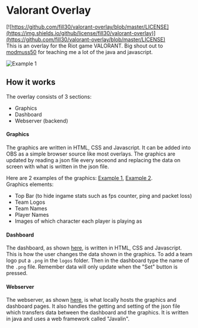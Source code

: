 # Valorant Overlay

[![https://github.com/fill30/valorant-overlay/blob/master/LICENSE](https://img.shields.io/github/license/fill30/valorant-overlay)](https://github.com/fill30/valorant-overlay/blob/master/LICENSE)  
This is an overlay for the Riot game VALORANT.
Big shout out to [modmuss50](http://github.com/modmuss50) for teaching me a lot of the java and javascript.

![Example 1](https://i.imgur.com/fvKVrpd.jpg)

## How it works

The overlay consists of 3 sections:

- Graphics
- Dashboard
- Webserver (backend)

#### Graphics

The graphics are written in HTML, CSS and Javascript. It can be added into OBS as a simple browser source like most overlays. The graphics are updated by reading a json file every seceond and replacing the data on screen with what is written in the json file.

Here are 2 examples of the graphics: [Example 1](https://i.imgur.com/fvKVrpd.jpg), [Example 2](https://i.imgur.com/3SA9txp.jpg).  
Graphics elements:

- Top Bar (to hide ingame stats such as fps counter, ping and packet loss)
- Team Logos
- Team Names
- Player Names
- Images of which character each player is playing as

#### Dashboard

The dashboard, as shown [here](https://i.imgur.com/1r2k7lY.png), is written in HTML, CSS and Javascript. This is how the user changes the data shown in the graphics. To add a team logo put a `.png` in the `logos` folder. Then in the dashboard type the name of the `.png` file. Remember data will only update when the "Set" button is pressed. 

#### Webserver

The webserver, as shown [here](https://i.imgur.com/T868rq4.png), is what locally hosts the graphics and dashboard pages. It also handles the getting and setting of the json file which transfers data between the dashboard and the graphics. It is written in java and uses a web framework called "Javalin".

